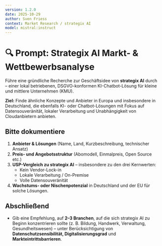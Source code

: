 ```yaml
---
version: 1.2.0
date: 2025-10-29
author: Sven Friess
context: Market Research / strategix AI
model: mistral:instruct
---
```


# 🔍 Prompt: Strategix AI Markt- & Wettbewerbsanalyse

Führe eine gründliche Recherche zur Geschäftsidee von **strategix AI** durch – einer lokal betriebenen, DSGVO-konformen KI-Chatbot-Lösung für kleine und mittlere Unternehmen (KMU).

**Ziel:** Finde ähnliche Konzepte und Anbieter in Europa und insbesondere in Deutschland, die ebenfalls KI- oder Chatbot-Lösungen mit Fokus auf Datensouveränität, lokaler Verarbeitung und Unabhängigkeit von Cloudanbietern anbieten.

## Bitte dokumentiere
1. **Anbieter & Lösungen** (Name, Land, Kurzbeschreibung, technischer Ansatz)
2. **Preis- und Angebotsstruktur** (Abomodell, Einmalpreis, Open Source etc.)
3. **USP-Vergleich zu strategix AI** – insbesondere zu den drei Kernwerten:
   - Kein Vendor-Lock-in
   - Lokale Verarbeitung / On-Premise
   - Volle Datensouveränität
4. **Wachstums- oder Nischenpotenzial** in Deutschland und der EU für solche Lösungen.

## Abschließend
- Gib eine Empfehlung, auf **2–3 Branchen**, auf die sich strategix AI zu Beginn konzentrieren sollte (z. B. Bildung, Handwerk, Verwaltung, Gesundheitswesen) – unter Berücksichtigung von **Datenschutzsensibilität, Digitalisierungsgrad** und **Markteintrittsbarrieren**.
